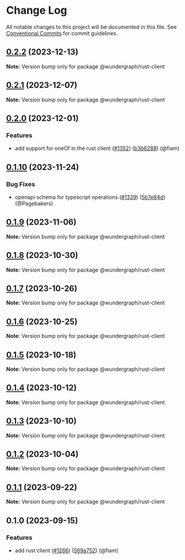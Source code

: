 # Change Log

All notable changes to this project will be documented in this file.
See [Conventional Commits](https://conventionalcommits.org) for commit guidelines.

## [0.2.2](https://github.com/wundergraph/wundergraph/compare/@wundergraph/rust-client@0.2.1...@wundergraph/rust-client@0.2.2) (2023-12-13)

**Note:** Version bump only for package @wundergraph/rust-client

## [0.2.1](https://github.com/wundergraph/wundergraph/compare/@wundergraph/rust-client@0.2.0...@wundergraph/rust-client@0.2.1) (2023-12-07)

**Note:** Version bump only for package @wundergraph/rust-client

## [0.2.0](https://github.com/wundergraph/wundergraph/compare/@wundergraph/rust-client@0.1.10...@wundergraph/rust-client@0.2.0) (2023-12-01)

### Features

* add support for oneOf in the rust client ([#1352](https://github.com/wundergraph/wundergraph/issues/1352)) ([b3b6288](https://github.com/wundergraph/wundergraph/commit/b3b62886740c0c5b27705841fd8aaa9b77ded7ab)) (@fiam)

## [0.1.10](https://github.com/wundergraph/wundergraph/compare/@wundergraph/rust-client@0.1.9...@wundergraph/rust-client@0.1.10) (2023-11-24)

### Bug Fixes

* openapi schema for typescript operations ([#1339](https://github.com/wundergraph/wundergraph/issues/1339)) ([5b7e84d](https://github.com/wundergraph/wundergraph/commit/5b7e84d01215bc09735fae8c2f26f43ef7734290)) (@Pagebakers)

## [0.1.9](https://github.com/wundergraph/wundergraph/compare/@wundergraph/rust-client@0.1.8...@wundergraph/rust-client@0.1.9) (2023-11-06)

**Note:** Version bump only for package @wundergraph/rust-client

## [0.1.8](https://github.com/wundergraph/wundergraph/compare/@wundergraph/rust-client@0.1.7...@wundergraph/rust-client@0.1.8) (2023-10-30)

**Note:** Version bump only for package @wundergraph/rust-client

## [0.1.7](https://github.com/wundergraph/wundergraph/compare/@wundergraph/rust-client@0.1.6...@wundergraph/rust-client@0.1.7) (2023-10-26)

**Note:** Version bump only for package @wundergraph/rust-client

## [0.1.6](https://github.com/wundergraph/wundergraph/compare/@wundergraph/rust-client@0.1.5...@wundergraph/rust-client@0.1.6) (2023-10-25)

**Note:** Version bump only for package @wundergraph/rust-client

## [0.1.5](https://github.com/wundergraph/wundergraph/compare/@wundergraph/rust-client@0.1.4...@wundergraph/rust-client@0.1.5) (2023-10-18)

**Note:** Version bump only for package @wundergraph/rust-client

## [0.1.4](https://github.com/wundergraph/wundergraph/compare/@wundergraph/rust-client@0.1.3...@wundergraph/rust-client@0.1.4) (2023-10-12)

**Note:** Version bump only for package @wundergraph/rust-client

## [0.1.3](https://github.com/wundergraph/wundergraph/compare/@wundergraph/rust-client@0.1.2...@wundergraph/rust-client@0.1.3) (2023-10-10)

**Note:** Version bump only for package @wundergraph/rust-client

## [0.1.2](https://github.com/wundergraph/wundergraph/compare/@wundergraph/rust-client@0.1.1...@wundergraph/rust-client@0.1.2) (2023-10-04)

**Note:** Version bump only for package @wundergraph/rust-client

## [0.1.1](https://github.com/wundergraph/wundergraph/compare/@wundergraph/rust-client@0.1.0...@wundergraph/rust-client@0.1.1) (2023-09-22)

**Note:** Version bump only for package @wundergraph/rust-client

## 0.1.0 (2023-09-15)

### Features

* add rust client ([#1266](https://github.com/wundergraph/wundergraph/issues/1266)) ([569a752](https://github.com/wundergraph/wundergraph/commit/569a7528fd68213e1b87feafa0d3e5ba40acb982)) (@fiam)
